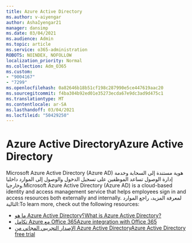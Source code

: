 ```yaml
---
title: Azure Active Directory
ms.author: v-aiyengar
author: AshaIyengar21
manager: dansimp
ms.date: 03/04/2021
ms.audience: Admin
ms.topic: article
ms.service: o365-administration
ROBOTS: NOINDEX, NOFOLLOW
localization_priority: Normal
ms.collection: Adm_O365
ms.custom:
- "9004167"
- "7299"
ms.openlocfilehash: 0a82646b18b51cf198c287990e5ce447619aac20
ms.sourcegitcommit: f4ba304b92ed01e35273ecda67e9dc3ad9d475c1
ms.translationtype: MT
ms.contentlocale: ar-SA
ms.lasthandoff: 03/04/2021
ms.locfileid: "50429250"
---
```

# <a name="azure-active-directory"></a><span data-ttu-id="ff40f-102">Azure Active Directory</span><span class="sxs-lookup"><span data-stu-id="ff40f-102">Azure Active Directory</span></span>

<span data-ttu-id="ff40f-103">Microsoft Azure Active Directory (Azure AD) هوية مستندة إلى السحابة وخدمة إدارة الوصول تساعد الموظفين على تسجيل الدخول والوصول إلى الموارد داخليا وخارجيا.</span><span class="sxs-lookup"><span data-stu-id="ff40f-103">Microsoft Azure Active Directory (Azure AD) is a cloud-based identity and access management service that helps employees sign in and access resources both externally and internally.</span></span> <span data-ttu-id="ff40f-104">لمعرفة المزيد، راجع الموارد التالية:</span><span class="sxs-lookup"><span data-stu-id="ff40f-104">To learn more, check out the following resources:</span></span>

- [<span data-ttu-id="ff40f-105">ما هو Azure Active Directory؟</span><span class="sxs-lookup"><span data-stu-id="ff40f-105">What is Azure Active Directory?</span></span>](https://go.microsoft.com/fwlink/?linkid=2081145)
- [<span data-ttu-id="ff40f-106">تكامل Azure مع Office 365</span><span class="sxs-lookup"><span data-stu-id="ff40f-106">Azure integration with Office 365</span></span>](https://go.microsoft.com/fwlink/?linkid=2081218)
- [<span data-ttu-id="ff40f-107">الإصدار التجريبي المجاني من Azure Active Directory</span><span class="sxs-lookup"><span data-stu-id="ff40f-107">Azure Active Directory free trial</span></span>](https://go.microsoft.com/fwlink/?linkid=2081144)
